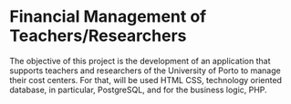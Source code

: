 Financial Management of Teachers/Researchers
========
The objective of this project is the development of an application that supports teachers and researchers of the University of Porto to manage their cost centers. For that, will be used HTML CSS, technology oriented database, in particular, PostgreSQL, and for the business logic, PHP.

